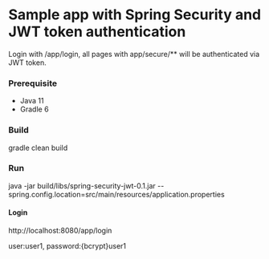 # Sample app with Spring Security and JWT token authentication

Login with /app/login, all pages with app/secure/** will be authenticated via JWT token.

### Prerequisite
- Java 11
- Gradle 6

### Build
gradle clean build

### Run
java -jar build/libs/spring-security-jwt-0.1.jar --spring.config.location=src/main/resources/application.properties

#### Login 
http://localhost:8080/app/login 

user:user1, password:{bcrypt}user1
